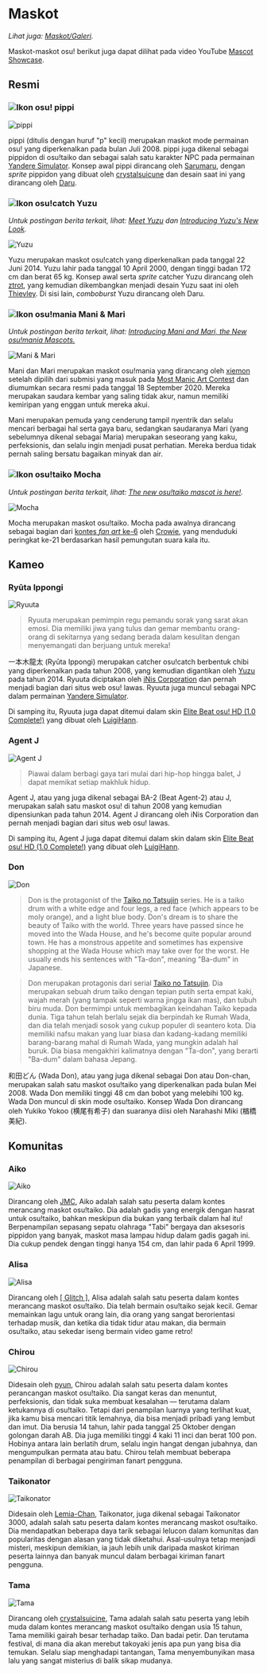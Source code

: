 # Maskot

*Lihat juga: [Maskot/Galeri](/wiki/Mascots/Gallery).*

Maskot-maskot osu! berikut juga dapat dilihat pada video YouTube [Mascot Showcase](https://youtu.be/mJF2cAs_MrI).

## Resmi

### ![Ikon osu!](/wiki/shared/mode/osu.png) pippi

![pippi](img/pippi.png "pippi")

pippi (ditulis dengan huruf "p" kecil) merupakan maskot mode permainan osu! yang diperkenalkan pada bulan Juli 2008. pippi juga dikenal sebagai pippidon di osu!taiko dan sebagai salah satu karakter NPC pada permainan [Yandere Simulator](https://yanderesimulator.com). Konsep awal pippi dirancang oleh [Sarumaru](https://osu.ppy.sh/users/9427), dengan *sprite* pippidon yang dibuat oleh [crystalsuicune](https://osu.ppy.sh/users/9974) dan desain saat ini yang dirancang oleh [Daru](https://osu.ppy.sh/users/32480).

### ![Ikon osu!catch](/wiki/shared/mode/catch.png) Yuzu

*Untuk postingan berita terkait, lihat: [Meet Yuzu](https://osu.ppy.sh/home/news/2014-06-21-meet-yuzu) dan [Introducing Yuzu's New Look](https://osu.ppy.sh/home/news/2019-01-09-introducing-yuzu).*

![Yuzu](img/Yuzu.png "Yuzu")

Yuzu merupakan maskot osu!catch yang diperkenalkan pada tanggal 22 Juni 2014. Yuzu lahir pada tanggal 10 April 2000, dengan tinggi badan 172 cm dan berat 65 kg. Konsep awal serta *sprite* catcher Yuzu dirancang oleh [ztrot](https://osu.ppy.sh/users/6347), yang kemudian dikembangkan menjadi desain Yuzu saat ini oleh [Thievley](https://osu.ppy.sh/users/4717672). Di sisi lain, *comboburst* Yuzu dirancang oleh Daru.

### ![Ikon osu!mania](/wiki/shared/mode/mania.png) Mani & Mari

*Untuk postingan berita terkait, lihat: [Introducing Mani and Mari, the New osu!mania Mascots.](https://osu.ppy.sh/home/news/2020-09-17-introducing-mani-mari-osumania)*

![Mani & Mari](https://assets.ppy.sh/media/mari-mani/wiki-key-condensed.png "Mani & Mari")

Mani dan Mari merupakan maskot osu!mania yang dirancang oleh [xiemon](https://osu.ppy.sh/users/5203667) setelah dipilih dari submisi yang masuk pada [Most Manic Art Contest](https://osu.ppy.sh/community/contests/80) dan diumumkan secara resmi pada tanggal 18 September 2020. Mereka merupakan saudara kembar yang saling tidak akur, namun memiliki kemiripan yang enggan untuk mereka akui.

Mani merupakan pemuda yang cenderung tampil nyentrik dan selalu mencari berbagai hal serta gaya baru, sedangkan saudaranya Mari (yang sebelumnya dikenal sebagai Maria) merupakan seseorang yang kaku, perfeksionis, dan selalu ingin menjadi pusat perhatian. Mereka berdua tidak pernah saling bersatu bagaikan minyak dan air.

### ![Ikon osu!taiko](/wiki/shared/mode/taiko.png) Mocha

*Untuk postingan berita terkait, lihat: [The new osu!taiko mascot is here!](https://osu.ppy.sh/home/news/2017-05-25-the-new-osutaiko-mascot-is-here).*

![Mocha](img/Mocha.png "Mocha")

Mocha merupakan maskot osu!taiko. Mocha pada awalnya dirancang sebagai bagian dari [kontes *fan art* ke-6](https://osu.ppy.sh/community/contests/2) oleh [Crowie](https://osu.ppy.sh/users/6894067), yang menduduki peringkat ke-21 berdasarkan hasil pemungutan suara kala itu.

## Kameo

### Ryūta Ippongi

![Ryuuta](img/Ryuuta.png "Ryuuta")

> Ryuuta merupakan pemimpin regu pemandu sorak yang sarat akan emosi. Dia memiliki jiwa yang tulus dan gemar membantu orang-orang di sekitarnya yang sedang berada dalam kesulitan dengan menyemangati dan berjuang untuk mereka!

一本木龍太 (Ryūta Ippongi) merupakan catcher osu!catch berbentuk chibi yang diperkenalkan pada tahun 2008, yang kemudian digantikan oleh [Yuzu](#yuzu) pada tahun 2014. Ryuuta diciptakan oleh [iNis Corporation](https://en.wikipedia.org/wiki/INiS) dan pernah menjadi bagian dari situs web osu! lawas. Ryuuta juga muncul sebagai NPC dalam permainan [Yandere Simulator](https://yanderesimulator.com).

Di samping itu, Ryuuta juga dapat ditemui dalam skin [Elite Beat osu! HD (1.0 Complete!)](https://osu.ppy.sh/community/forums/topics/190357/) yang dibuat oleh [LuigiHann](https://osu.ppy.sh/users/1079).

### Agent J

![Agent J](img/Agent_J.png "Agent J")

> Piawai dalam berbagi gaya tari mulai dari hip-hop hingga balet, J dapat memikat setiap makhluk hidup.

Agent J, atau yang juga dikenal sebagai BA-2 (Beat Agent-2) atau J, merupakan salah satu maskot osu! di tahun 2008 yang kemudian dipensiunkan pada tahun 2014. Agent J dirancang oleh iNis Corporation dan pernah menjadi bagian dari situs web osu! lawas.

Di samping itu, Agent J juga dapat ditemui dalam skin dalam skin [Elite Beat osu! HD (1.0 Complete!)](https://osu.ppy.sh/community/forums/topics/190357/) yang dibuat oleh [LuigiHann](https://osu.ppy.sh/users/1079).

### Don

![Don](img/Don.png "Don")

> Don is the protagonist of the [Taiko no Tatsujin](https://en.wikipedia.org/wiki/Taiko_no_Tatsujin) series. He is a taiko drum with a white edge and four legs, a red face (which appears to be moly orange), and a light blue body. Don's dream is to share the beauty of Taiko with the world. Three years have passed since he moved into the Wada House, and he's become quite popular around town. He has a monstrous appetite and sometimes has expensive shopping at the Wada House which may take over for the worst. He usually ends his sentences with "Ta-don", meaning "Ba-dum" in Japanese.

> Don merupakan protagonis dari serial [Taiko no Tatsujin](https://en.wikipedia.org/wiki/Taiko_no_Tatsujin). Dia merupakan sebuah drum taiko dengan tepian putih serta empat kaki, wajah merah (yang tampak seperti warna jingga ikan mas), dan tubuh biru muda. Don bermimpi untuk membagikan keindahan Taiko kepada dunia. Tiga tahun telah berlalu sejak dia berpindah ke Rumah Wada, dan dia telah menjadi sosok yang cukup populer di seantero kota. Dia memiliki nafsu makan yang luar biasa dan kadang-kadang memiliki barang-barang mahal di Rumah Wada, yang mungkin adalah hal buruk. Dia biasa mengakhiri kalimatnya dengan "Ta-don", yang berarti "Ba-dum" dalam bahasa Jepang.

和田どん (Wada Don), atau yang juga dikenal sebagai Don atau Don-chan, merupakan salah satu maskot osu!taiko yang diperkenalkan pada bulan Mei 2008. Wada Don memiliki tinggi 48 cm dan bobot yang melebihi 100 kg. Wada Don muncul di skin mode osu!taiko. Konsep Wada Don dirancang oleh Yukiko Yokoo (横尾有希子) dan suaranya diisi oleh Narahashi Miki (楢橋 美紀).

## Komunitas

### Aiko

![Aiko](img/Aiko.png "Aiko")

Dirancang oleh [JMC](https://osu.ppy.sh/users/774010), Aiko adalah salah satu peserta dalam kontes merancang maskot osu!taiko. Dia adalah gadis yang energik dengan hasrat untuk osu!taiko, bahkan meskipun dia bukan yang terbaik dalam hal itu! Berpenampilan sepasang sepatu olahraga "Tabi" bergaya dan aksesoris pippidon yang banyak, maskot masa lampau hidup dalam gadis gagah ini. Dia cukup pendek dengan tinggi hanya 154 cm, dan lahir pada 6 April 1999.

### Alisa

![Alisa](img/Alisa.png "Alisa")

Dirancang oleh [\[ Glitch \]](https://osu.ppy.sh/users/3781400), Alisa adalah salah satu peserta dalam kontes merancang maskot osu!taiko. Dia telah bermain osu!taiko sejak kecil. Gemar memainkan lagu untuk orang lain, dia orang yang sangat berorientasi terhadap musik, dan ketika dia tidak tidur atau makan, dia bermain osu!taiko, atau sekedar iseng bermain video game retro!

### Chirou

![Chirou](img/Chirou.png "Chirou")

Didesain oleh [pyun](https://osu.ppy.sh/users/981534), Chirou adalah salah satu peserta dalam kontes perancangan maskot osu!taiko. Dia sangat keras dan menuntut, perfeksionis, dan tidak suka membuat kesalahan — terutama dalam ketukannya di osu!taiko. Tetapi dari penampilan luarnya yang terlihat kuat, jika kamu bisa mencari titik lemahnya, dia bisa menjadi pribadi yang lembut dan imut. Dia berusia 14 tahun, lahir pada tanggal 25 Oktober dengan golongan darah AB. Dia juga memiliki tinggi 4 kaki 11 inci dan berat 100 pon. Hobinya antara lain berlatih drum, selalu ingin hangat dengan jubahnya, dan mengumpulkan permata atau batu. Chirou telah membuat beberapa penampilan di berbagai pengiriman fanart pengguna.

### Taikonator

![Taikonator](img/Taikonator.png "Taikonator")

Didesain oleh [Lemia-Chan](https://osu.ppy.sh/users/8506749), Taikonator, juga dikenal sebagai Taikonator 3000, adalah salah satu peserta dalam kontes merancang maskot osu!taiko. Dia mendapatkan beberapa daya tarik sebagai lelucon dalam komunitas dan popularitas dengan alasan yang tidak diketahui. Asal-usulnya tetap menjadi misteri, meskipun demikian, ia jauh lebih unik daripada maskot kiriman peserta lainnya dan banyak muncul dalam berbagai kiriman fanart pengguna.

### Tama

![Tama](img/Tama.png "Tama")

Dirancang oleh [crystalsuicine](https://osu.ppy.sh/users/9974), Tama adalah salah satu peserta yang lebih muda dalam kontes merancang maskot osu!taiko dengan usia 15 tahun, Tama memiliki gairah besar terhadap taiko. Dan badai petir. Dan terutama festival, di mana dia akan merebut takoyaki jenis apa pun yang bisa dia temukan. Selalu siap menghadapi tantangan, Tama menyembunyikan masa lalu yang sangat misterius di balik sikap mudanya.
